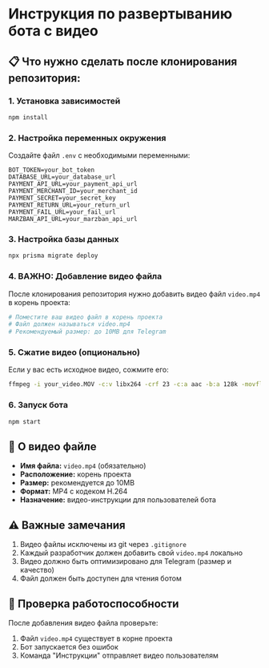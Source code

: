 # Инструкция по развертыванию бота с видео

## 📋 Что нужно сделать после клонирования репозитория:

### 1. Установка зависимостей
```bash
npm install
```

### 2. Настройка переменных окружения
Создайте файл `.env` с необходимыми переменными:
```env
BOT_TOKEN=your_bot_token
DATABASE_URL=your_database_url
PAYMENT_API_URL=your_payment_api_url
PAYMENT_MERCHANT_ID=your_merchant_id
PAYMENT_SECRET=your_secret_key
PAYMENT_RETURN_URL=your_return_url
PAYMENT_FAIL_URL=your_fail_url
MARZBAN_API_URL=your_marzban_api_url
```

### 3. Настройка базы данных
```bash
npx prisma migrate deploy
```

### 4. **ВАЖНО: Добавление видео файла**
После клонирования репозитория нужно добавить видео файл `video.mp4` в корень проекта:

```bash
# Поместите ваш видео файл в корень проекта
# Файл должен называться video.mp4
# Рекомендуемый размер: до 10MB для Telegram
```

### 5. Сжатие видео (опционально)
Если у вас есть исходное видео, сожмите его:
```bash
ffmpeg -i your_video.MOV -c:v libx264 -crf 23 -c:a aac -b:a 128k -movflags +faststart video.mp4
```

### 6. Запуск бота
```bash
npm start
```

## 🎥 О видео файле

- **Имя файла:** `video.mp4` (обязательно)
- **Расположение:** корень проекта
- **Размер:** рекомендуется до 10MB
- **Формат:** MP4 с кодеком H.264
- **Назначение:** видео-инструкции для пользователей бота

## ⚠️ Важные замечания

1. Видео файлы исключены из git через `.gitignore`
2. Каждый разработчик должен добавить свой `video.mp4` локально
3. Видео должно быть оптимизировано для Telegram (размер и качество)
4. Файл должен быть доступен для чтения ботом

## 🔧 Проверка работоспособности

После добавления видео файла проверьте:
1. Файл `video.mp4` существует в корне проекта
2. Бот запускается без ошибок
3. Команда "Инструкции" отправляет видео пользователям
